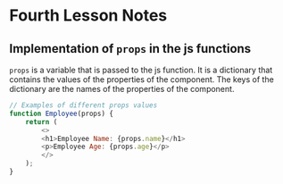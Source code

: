 # Fourth Lesson Notes

## Implementation of `props` in the js functions

`props` is a variable that is passed to the js function. It is a dictionary that contains the values of the properties 
of the component. The keys of the dictionary are the names of the properties of the component.

```js
// Examples of different props values
function Employee(props) {
    return (
        <>
        <h1>Employee Name: {props.name}</h1>
        <p>Employee Age: {props.age}</p>
        </>
    );
}